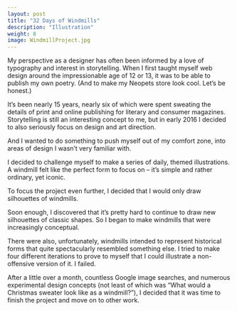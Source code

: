 ```yaml
---
layout: post
title: "32 Days of Windmills"
description: "Illustration"
weight: 8
image: WindmillProject.jpg
---
```

My perspective as a designer has often been informed by a love of typography and interest in storytelling. When I first taught myself web design around the impressionable age of 12 or 13, it was to be able to publish my own poetry. (And to make my Neopets store look cool. Let’s be honest.)

It’s been nearly 15 years, nearly six of which were spent sweating the details of print and online publishing for literary and consumer magazines. Storytelling is still an interesting concept to me, but in early 2016 I decided to also seriously focus on design and art direction.

And I wanted to do something to push myself out of my comfort zone, into areas of design I wasn’t very familiar with.

I decided to challenge myself to make a series of daily, themed illustrations. A windmill felt like the perfect form to focus on – it’s simple and rather ordinary, yet iconic.

To focus the project even further, I decided that I would only draw silhouettes of windmills.

Soon enough, I discovered that it’s pretty hard to continue to draw new silhouettes of classic shapes. So I began to make windmills that were increasingly conceptual.

There were also, unfortunately, windmills intended to represent historical forms that quite spectacularly resembled something else. I tried to make four different iterations to prove to myself that I could illustrate a non-offensive version of it. I failed.

After a little over a month, countless Google image searches, and numerous experimental design concepts (not least of which was “What would a Christmas sweater look like as a windmill?”), I decided that it was time to finish the project and move on to other work.